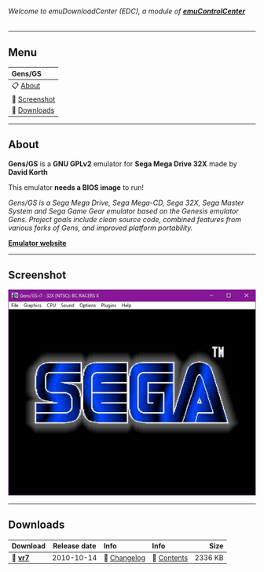 ###### Welcome to emuDownloadCenter (EDC), a module of [**emuControlCenter**](https://github.com/PhoenixInteractiveNL/emuControlCenter/wiki)
***
## Menu
| **Gens/GS** |
|:---------|
| :clipboard: [About](#about) |
| :sunrise: [Screenshot](#screenshot) |
| :floppy_disk: [Downloads](#downloads) |
***
## About
**Gens/GS** is a **GNU GPLv2** emulator for **Sega Mega Drive 32X** made by **David Korth**

This emulator **needs a BIOS image** to run!

_Gens/GS is a Sega Mega Drive, Sega Mega-CD, Sega 32X, Sega Master System and Sega Game Gear emulator based on the Genesis emulator Gens. Project goals include clean source code, combined features from various forks of Gens, and improved platform portability._

[**Emulator website**](http://sonicretro.org)
***
## Screenshot
![](https://raw.githubusercontent.com/PhoenixInteractiveNL/edc-masterhook/master/downloadhooks/gensgs/gensgs_screen.jpg)
***
## Downloads
| Download | Release date  | Info       | Info       | Size       |
|:---------|:-------------:|:-----------|:-----------|-----------:|
| :floppy_disk: [**vr7**](https://github.com/PhoenixInteractiveNL/edc-repo0001/raw/master/gensgs/r7.7z) | 2010-10-14 | :page_facing_up: [Changelog](https://github.com/PhoenixInteractiveNL/edc-repo0001/blob/master/gensgs/r7_changelog.txt) | :mag_right: [Contents](https://github.com/PhoenixInteractiveNL/edc-repo0001/blob/master/gensgs/r7_contents.txt) | 2336 KB |
